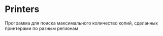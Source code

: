 # Printers
 Программа для поиска максимального количество копий, сделанных принтерами по разным регионам

